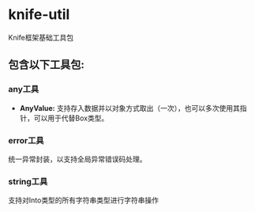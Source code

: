 # knife-util
Knife框架基础工具包

## 包含以下工具包:
### any工具
* **AnyValue:** 支持存入数据并以对象方式取出（一次），也可以多次使用其指针，可以用于代替Box<dyn Any>类型。

### error工具
统一异常封装，以支持全局异常错误码处理。

### string工具
支持对Into<String>类型的所有字符串类型进行字符串操作

